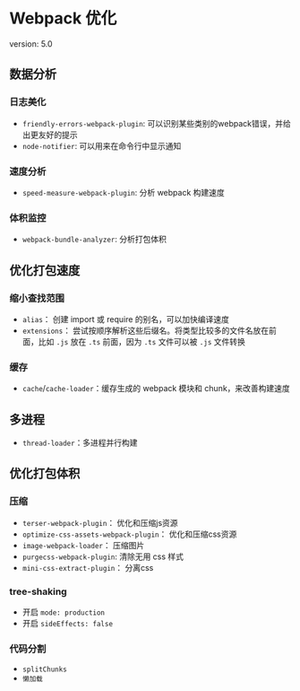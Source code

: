 # Webpack 优化

version: 5.0

## 数据分析

### 日志美化

* `friendly-errors-webpack-plugin`: 可以识别某些类别的webpack错误，并给出更友好的提示
* `node-notifier`: 可以用来在命令行中显示通知

### 速度分析

* `speed-measure-webpack-plugin`: 分析 webpack 构建速度

### 体积监控

* `webpack-bundle-analyzer`: 分析打包体积

## 优化打包速度

### 缩小查找范围

* `alias`： 创建 import 或 require 的别名，可以加快编译速度
* `extensions`： 尝试按顺序解析这些后缀名。将类型比较多的文件名放在前面，比如 `.js` 放在 `.ts` 前面，因为 `.ts` 文件可以被 `.js` 文件转换

### 缓存

* `cache`/`cache-loader`：缓存生成的 webpack 模块和 chunk，来改善构建速度

## 多进程

* `thread-loader`：多进程并行构建

## 优化打包体积

### 压缩

* `terser-webpack-plugin`： 优化和压缩js资源
* `optimize-css-assets-webpack-plugin`： 优化和压缩css资源
* `image-webpack-loader`： 压缩图片
* `purgecss-webpack-plugin`: 清除无用 css 样式
* `mini-css-extract-plugin`： 分离css

### tree-shaking

* 开启 `mode: production`
* 开启 `sideEffects: false`

### 代码分割

* `splitChunks`
* `懒加载`